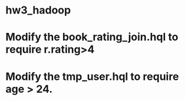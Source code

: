 # hw3_hadoop
# Modify the book_rating_join.hql to require r.rating>4
# Modify the tmp_user.hql to require age > 24.
